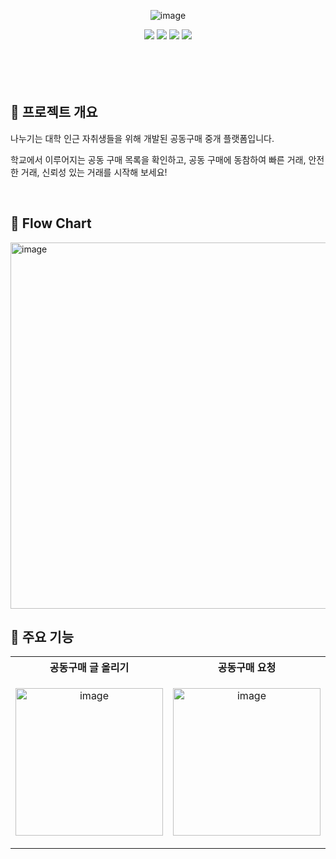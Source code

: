 
<div align='center'> 
  
  ![image](https://github.com/eunznidang/devideSystem-mobileProgramming/assets/90143666/b894943a-2fe2-4627-aa18-d6af47506d65)

  
  <div>
  <img src="https://img.shields.io/badge/android-34A853?style=for-the-badge&logo=Android&logoColor=white">
  <img src="https://img.shields.io/badge/JAVA-0e0f37?style=for-the-badge">
  <img src="https://img.shields.io/badge/XML-34A853?style=for-the-badge">  
    <a href="https://www.figma.com/file/x0VtIVK7CA5iKyFjgD5ybs/나누기-UI?type=design&mode=design&t=m4bevGLHQHWBrlXO-0" target="_blank"><img src="https://img.shields.io/badge/UI-0e0f37?style=for-the-badge&logo=riseup&logoColor=white">  </a>
  </div>

  <br>
  <br>
  <br>
  
  </div>
  
  <br>
  <h2> 🏡 프로젝트 개요 </h2>
  <p> 나누기는 대학 인근 자취생들을 위해 개발된 공동구매 중개 플랫폼입니다.</p>
  <p> 학교에서 이루어지는 공동 구매 목록을 확인하고, 공동 구매에 동참하여 빠른 거래, 안전한 거래, 신뢰성 있는 거래를 시작해 보세요!</p>
  <br>
  
  <h2> 👾 Flow Chart </h2>
  <img width="586" alt="image" src="https://github.com/eunznidang/devideSystem-mobileProgramming/assets/90143666/8b7c3c8a-1721-4ddb-b69d-75c7bf6ea1ff">

<h2> 🙌 주요 기능 </h2>
<table>
  <tr>
    <th> 공동구매 글 올리기 </th>
    <th> 공동구매 요청 </th>
    <th> 거래 진행하기 </th>
  </tr>
  <tr>
    <td>
      <p align='center'>
        
  <img width="236" alt="image" src="https://github.com/eunznidang/devideSystem-mobileProgramming/assets/90143666/ed5df658-cb93-4f13-aca7-ed1aec931a0a">
      </p>
    </td>
    <td>
      <p align='center'>
        
  <img width="236" alt="image" src="https://github.com/eunznidang/devideSystem-mobileProgramming/assets/90143666/ed5df658-cb93-4f13-aca7-ed1aec931a0a">
      </p>
    </td>
    <td>
      <p align='center'>
        
  <img width="236" alt="image" src="https://github.com/eunznidang/devideSystem-mobileProgramming/assets/90143666/ed5df658-cb93-4f13-aca7-ed1aec931a0a">
      </p>
    </td>
  </tr>
</table>
  


